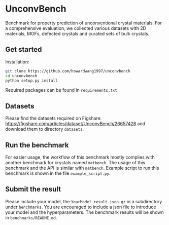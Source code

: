 # UnconvBench
Benchmark for property prediction of unconventional crystal materials. For a comprehensive evaluation, we collected 
various datasets with 2D materials, MOFs, defected crystals and curated sets of bulk crystals.

## Get started
Installation:
```sh
git clone https://github.com/howardwang1997/unconvbench
cd unconvbench
python setup.py install
```
Required packages can be found in `requirements.txt`

## Datasets
Please find the datasets required on Figshare: https://figshare.com/articles/dataset/UnconvBench/26657428 and download 
them to directory `datasets`.

## Run the benchmark
For easier usage, the workflow of this benchmark mostly complies with another benchmark for crystals named `matbench`.
The usage of this benchmark and the API is similar with `matbench`. Example script to run this benchmark is shown in the
file `example_script.py`.

## Submit the result
Please include your model, the `YourModel_result.json.gz` in a subdirectory under `benchmarks`. You are encouraged to
include a json file to introduce your model and the hyperparameters. The benchmark results will be shown in 
`benchmarks/README.md`.